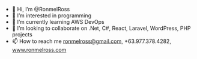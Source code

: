 - 👋 Hi, I’m @RonmelRoss
- 👀 I’m interested in programming
- 🌱 I’m currently learning AWS DevOps
- 💞️ I’m looking to collaborate on .Net, C#, React, Laravel, WordPress, PHP projects
- 📫 How to reach me ronmelross@gmail.com, +63.977.378.4282, www.ronmelross.com

<!---
RonmelRoss/RonmelRoss is a ✨ special ✨ repository because its `README.md` (this file) appears on your GitHub profile.
You can click the Preview link to take a look at your changes.
--->

